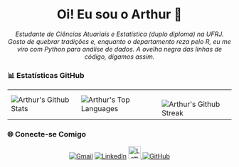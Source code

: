 <h1 align="center">Oi! Eu sou o Arthur 🐍</h1>
<p align="center">
  <i>Estudante de Ciências Atuariais e Estatística (duplo diploma) na UFRJ. Gosto de quebrar tradições e, enquanto o departamento reza pelo R, eu me viro com Python para análise de dados. A ovelha negra das linhas de código, digamos assim.</i>
</p>

### 📊 Estatísticas GitHub

<div align="center">
  <table>
    <tr>
      <td>
        <img
          align="left"
          src="https://github-readme-stats.vercel.app/api?username=arthurpmotta02&theme=dracula&hide_border=false&include_all_commits=true&count_private=true&show_icons=true"
          alt="Arthur's Github Stats"
        />
      </td>
      <td>
        <img
          align="left"
          src="https://github-readme-stats.vercel.app/api/top-langs/?username=arthurpmotta02&theme=dracula&hide_border=false&include_all_commits=true&count_private=true&layout=compact"
          alt="Arthur's Top Languages"
        />
      </td>
      <td>
        <br />
        <img
          align="left"
          src="https://github-readme-streak-stats.herokuapp.com/?user=arthurpmotta02&theme=dracula&hide_border=false"
          alt="Arthur's Github Streak"
        />
      </td>
    </tr>
  </table>
</div>

### 🌐 Conecte-se Comigo

<div align="center">
  <a href="mailto:arthurpmotta02@gmail.com"><img src="https://img.shields.io/badge/-Gmail-D14836?style=for-the-badge&logo=gmail&logoColor=white" alt="Gmail"></a>
  <a href="https://www.linkedin.com/in/arthurpmotta/"><img src="https://img.shields.io/badge/-LinkedIn-0A66C2?style=for-the-badge&logo=linkedin&logoColor=white" alt="LinkedIn"></a>
  <a href="http://lattes.cnpq.br/3952575997144808">
    <img src="https://i.imgur.com/kC9N9km.png" alt="Lattes" style="height:28px; width:28px">
  </a>
  <a href="https://github.com/arthurpmotta02"><img src="https://img.shields.io/badge/-GitHub-181717?style=for-the-badge&logo=github&logoColor=white" alt="GitHub"></a>
</div>
